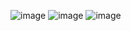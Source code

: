 ![image](https://github.com/user-attachments/assets/11f0a2ef-9326-4070-9396-a3286831d0c1)
![image](https://github.com/user-attachments/assets/8a2dc1f6-cb58-4346-8ab9-15d261018ba0)
![image](https://github.com/user-attachments/assets/105adf4d-8e50-4f49-95c0-33e3ee77f806)
